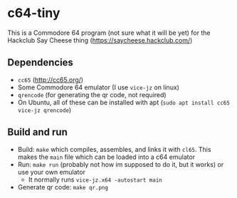 # c64-tiny
This is a Commodore 64 program (not sure what it will be yet) for the Hackclub Say Cheese thing (https://saycheese.hackclub.com/)

## Dependencies
- `cc65` (http://cc65.org/)
- Some Commodore 64 emulator (I use `vice-jz` on linux)
- `qrencode` (for generating the qr code, not required)
- On Ubuntu, all of these can be installed with apt (`sudo apt install cc65 vice-jz qrencode`)

## Build and run
- Build: `make` which compiles, assembles, and links it with `cl65`. This makes the `main` file which can be loaded into a c64 emulator
- Run: `make run` (probably not how im supposed to do it, but it works) or use your own emulator
    - It normally runs `vice-jz.x64 -autostart main`
- Generate qr code: `make qr.png`
